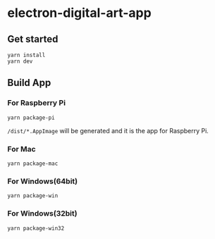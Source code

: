 # electron-digital-art-app
## Get started
```
yarn install
yarn dev
```

## Build App
### For Raspberry Pi
```
yarn package-pi
```

`/dist/*.AppImage` will be generated and it is the app for Raspberry Pi.

### For Mac
```
yarn package-mac
```

### For Windows(64bit)
```
yarn package-win
```

### For Windows(32bit)
```
yarn package-win32
```
